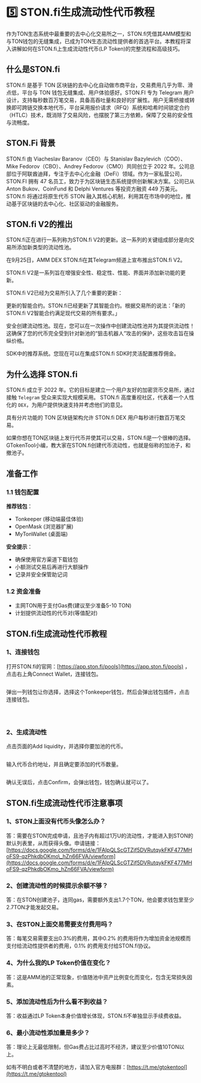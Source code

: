 # 5️⃣ STON.fi生成流动性代币教程

作为TON生态系统中最重要的去中心化交易所之一，STON.fi凭借其AMM模型和与TON钱包的无缝集成，已成为TON生态流动性提供者的首选平台。本教程将深入讲解如何在STON.fi上生成流动性代币(LP Token)的完整流程和高级技巧。

## 什么是STON.fi

STON.fi 是基于 TON 区块链的去中心化自动做市商平台，交易费用几乎为零、滑点低，平台与 TON 钱包无缝集成、用户体验感好。STON.FI 专为 Telegram 用户设计，支持每秒数百万笔交易，具备高吞吐量和良好的扩展性。用户无需桥接或转换即可跨链交换本地代币，平台采用报价请求（RFQ）系统和哈希时间锁定合约（HTLC）技术，既消除了交易风险，也摆脱了第三方依赖，保障了交易的安全性与流畅度。

## STON.Fi 背景 <a href="#h2-ston-fi" id="h2-ston-fi"></a>

STON.fi 由 Viacheslav Baranov（CEO）与 Stanislav Bazylevich（COO）、Mike Fedorov（CBO）、Andrey Fedorov（CMO）共同创立于 2022 年。公司总部位于阿联酋迪拜，专注于去中心化金融（DeFi）领域。作为一家私营公司，STON.FI 拥有 47 名员工，致力于为区块链生态系统提供创新解决方案。公司已从 Anton Bukov、CoinFund 和 Delphi Ventures 等投资方融资 449 万美元。STON.fi 将通过将原生代币 STON 融入其核心机制，利用其在市场中的地位，推动基于区块链的去中心化、社区驱动的金融服务。

## STON.fi V2的推出

STON.fi正在进行一系列称为STON.fi V2的更新。这一系列的关键组成部分是向交易所添加新类型的流动性池。

在9月25日，AMM DEX STON.fi在其Telegram频道上宣布推出STON.fi V2。

STON.fi V2是一系列旨在增强安全性、稳定性、性能、界面并添加新功能的更新。

STON.fi V2已经为交易所引入了几个重要的更新：

更新的智能合约。STON.fi已经更新了其智能合约。根据交易所的说法：「新的STON.fi V2智能合约满足现代交易的所有要求。」

安全创建流动性池。现在，您可以在一次操作中创建流动性池并为其提供流动性！这确保了您的代币完全受到针对新池的“狙击机器人”攻击的保护，这些攻击旨在操纵价格。

SDK中的推荐系统。您现在可以在集成STON.fi SDK时灵活配置推荐佣金。

## 为什么选择 STON.fi <a href="#why-ston.fi" id="why-ston.fi"></a>

STON.fi 成立于 2022 年。它的目标是建立一个用户友好的加密货币交易所，通过接触 `Telegram` 受众来实现大规模采用。 STON.fi 高度重视社区，代表着一个人性化的 `DEX`，为用户提供快速支持并考虑他们的意见。

具有分片功能的 TON 区块链架构允许 STON.fi DEX 用户每秒进行数百万笔交易。

如果你想在TON区块链上发行代币并使其可以交易，STON.fi是一个很棒的选择。GTokenTool小编，教大家在STON.fi创建代币流动性，也就是俗称的加池子，和撤池子。

## 准备工作

### 1.1 钱包配置

**推荐钱包**：

* Tonkeeper (移动端最佳体验)
* OpenMask (浏览器扩展)
* MyTonWallet (桌面端)

**安全提示**：

* 确保使用官方渠道下载钱包
* 小额测试交易后再进行大额操作
* 记录并安全保管助记词

### 1.2 资金准备

* 主网TON用于支付Gas费(建议至少准备5-10 TON)
* 计划提供流动性的代币对(等值配对)

## STON.fi生成流动性代币教程

### 1、连接钱包

打开STON.fi的官网：[https://app.ston.fi/pools](https://app.ston.fi/pools) ，点击右上角Connect Wallet，连接钱包。

<figure><img src="../.gitbook/assets/1 (37).png" alt=""><figcaption></figcaption></figure>

弹出一列钱包让你选择，选择这个Tonkeeper钱包，然后会弹出钱包插件，点击连接钱包。

<figure><img src="../.gitbook/assets/2 (32).png" alt=""><figcaption></figcaption></figure>

<figure><img src="../.gitbook/assets/3 (28).png" alt=""><figcaption></figcaption></figure>

<figure><img src="../.gitbook/assets/4 (24).png" alt=""><figcaption></figcaption></figure>

### 2、生成流动性

点击页面的Add liquidity，并选择你要加池的代币。

<figure><img src="../.gitbook/assets/5 (22).png" alt=""><figcaption></figcaption></figure>

输入代币合约地址，并且确定要添加的代币数量。

<figure><img src="../.gitbook/assets/6 (21).png" alt=""><figcaption></figcaption></figure>

确认无误后，点击Confirm，会弹出钱包，钱包确认就可以了。

## STON.fi生成流动性代币注意事项

### **1、STON上面没有代币头像怎么办？**

答：需要在STON完成申请，且池子内有超过1万U的流动性，才能进入到STON的默认列表里，从而获得头像。申请链接：[https://docs.google.com/forms/d/e/1FAIpQLScGTZjf5DVRutqykFKF477MHoFS9-qzPhkdbOKmo\_hZn66FVA/viewform](https://docs.google.com/forms/d/e/1FAIpQLScGTZjf5DVRutqykFKF477MHoFS9-qzPhkdbOKmo_hZn66FVA/viewform)

### **2、创建流动性的时候提示余额不够？**

答：在STON创建池子，连同gas，需要额外支出1.7个TON，他会要求钱包里至少2.7TON才能发起交易。

### **3、在STON上面交易需要支付费用吗？**

答：每笔交易需要支出0.3%的费用，其中0.2% 的费用将作为增加资金池规模而支付给流动性提供者的费用，0.1% 的费用支付给STON.fi协议。

### **4、为什么我的LP Token价值在变化？**

答：这是AMM池的正常现象，价值随池中资产比例变化而变化，包含无常损失因素。

### **5、添加流动性后为什么看不到收益？**

答：收益通过LP Token本身价值增长体现，STON.fi不单独显示手续费收益。

### **6、最小流动性添加量是多少？**

答：理论上无最低限制，但Gas费占比过高时不经济，建议至少价值10TON以上。



如有不明白或者不清楚的地方，请加入官方电报群：[https://t.me/gtokentool](https://t.me/gtokentool)
